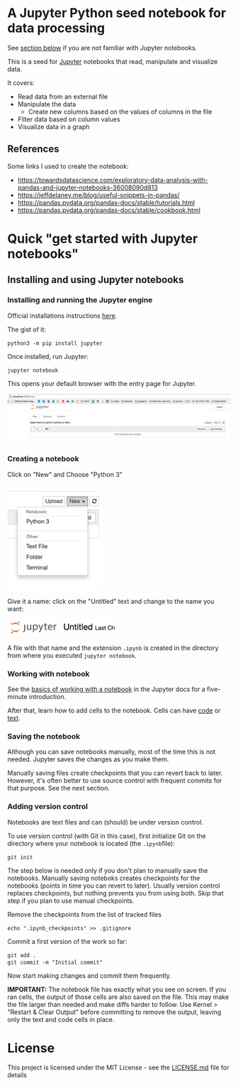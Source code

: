# A Jupyter Python seed notebook for data processing

See [section below](#quick-get-started-with-jupyter-notebooks) if you are not familiar with Jupyter notebooks.

This is a seed for [Jupyter](http://jupyter.org/) notebooks that read, manipulate and visualize data.

It covers:

* Read data from an external file
* Manipulate the data
  * Create new columns based on the values of columns in the file
* Filter data based on column values
* Visualize data in a graph

## References

Some links I used to create the notebook:

* https://towardsdatascience.com/exploratory-data-analysis-with-pandas-and-jupyter-notebooks-36008090d813
* https://jeffdelaney.me/blog/useful-snippets-in-pandas/
* https://pandas.pydata.org/pandas-docs/stable/tutorials.html
* https://pandas.pydata.org/pandas-docs/stable/cookbook.html

# Quick "get started with Jupyter notebooks"

## Installing and using Jupyter notebooks

### Installing and running the Jupyter engine

Official installations instructions [here](http://jupyter.org/install.html).

The gist of it:

    python3 -m pip install jupyter
 
Once installed, run Jupyter:

    jupyter notebook

This opens your default browser with the entry page for Jupyter.

![Jupyter initial screen](./readme.pics/JupyterInitialScreen.png)

### Creating a notebook

Click on "New" and Choose "Python 3"

![Jupyter new file](./readme.pics/JupyterNewFile.png)

Give it a name: click on the "Untitled" text and change to the name you want:

![Jupyter notebook name](./readme.pics/JupyterNoteBookName.png)

A file with that name and the extension `.ipynb` is created in the directory from where you executed `jupyter notebook`.

### Working with notebook

See the [basics of working with a notebook](https://jupyter-notebook.readthedocs.io/en/stable/examples/Notebook/Notebook%20Basics.html) in the Jupyter docs for a five-minute introduction.

After that, learn how to add cells to the notebook. Cells can have [code](https://jupyter-notebook.readthedocs.io/en/stable/examples/Notebook/Running%20Code.html#) or [text](https://jupyter-notebook.readthedocs.io/en/stable/examples/Notebook/Working%20With%20Markdown%20Cells.html).

### Saving the notebook

Although you can save notebooks manually, most of the time this is not needed. Jupyter saves the changes as you make them.

Manually saving files create checkpoints that you can revert back to later. However, it's often better to use source control with frequent commits for that purpose. See the next section.

### Adding version control

Notebooks are text files and can (should) be under version control. 

To use version control (with Git in this case), first initialize Git on the directory where your notebook is located (the `.ipynb`file):

    git init

The step below is needed only if you don't plan to manually save the notebooks. Manually saving noteboks creates checkpoints for the notebooks (points in time you can revert to later). Usually version control replaces checkpoints, but nothing prevents you from using both. Skip that step if you plan to use manual checkpoints.

Remove the checkpoints from the list of tracked files

    echo ".ipynb_checkpoints" >> .gitignore

Commit a first version of the work so far:

    git add .
    git commit -m "Initial commit"
    
Now start making changes and commit them frequently.

**IMPORTANT:** The notebook file has exactly what you see on screen. If you ran cells, the output of those cells are also saved on the file. This may make the file larger than needed and make diffs harder to follow. Use Kernel > "Restart & Clear Output" before committing to remove the output, leaving only the text and code cells in place.

# License

This project is licensed under the MIT License - see the [LICENSE.md](LICENSE.md) file for details
